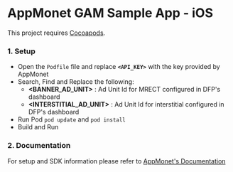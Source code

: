 # AppMonet GAM Sample App - iOS

This project requires [Cocoapods](https://cocoapods.org/). 

### 1.  Setup

- Open the `Podfile` file and replace **`<API_KEY>`** with the key provided by AppMonet
- Search, Find and Replace the following:
  - **<BANNER_AD_UNIT>** : Ad Unit Id for MRECT configured in DFP's dashboard
  - **<INTERSTITIAL_AD_UNIT>** : Ad Unit Id for interstitial configured in DFP's dashboard
- Run Pod `pod update` and `pod install`
- Build and Run

### 2.  Documentation

For setup and SDK information please refer to [AppMonet's Documentation](https://docs.appmonet.com/docs/integrate-via-dfp-ios)
